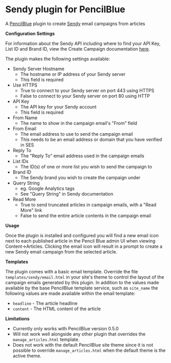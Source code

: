 # Sendy plugin for PencilBlue
A [PencilBlue](https://pencilblue.org/) plugin to create [Sendy](https://sendy.co/) email campaigns from articles

**Configuration Settings**

For information about the Sendy API including where to find your API Key, List ID and Brand ID, view the Create Campaign documentation [here](https://sendy.co/api).

The plugin makes the following settings available:
- Sendy Server Hostname
  - The hostname or IP address of your Sendy server
  - This field is required
- Use HTTPS
  - True to connect to your Sendy server on port 443 using HTTPS
  - False to connect to your Sendy server on port 80 using HTTP
- API Key
  - The API key for your Sendy account
  - This field is required
- From Name
  - The name to show in the campaign email's "From" field
- From Email
  - The email address to use to send the campaign email
  - This needs to be an email address or domain that you have verified in SES
- Reply To
  - The "Reply To" email address used in the campaign emails
- List IDs
  - The ID(s) of one or more list you wish to send the campaign to
- Brand ID
  - The Sendy brand you wish to create the campaign under
- Query String
  - eg. Google Analytics tags
  - See "Query String" in Sendy documentation
- Read More
  - True to send truncated articles in campaign emails, with a "Read More" link
  - False to send the entire article contents in the campaign email
  
**Usage**

Once the plugin is installed and configured you will find a new email icon next to each published article in the Pencil Blue admin UI when viewing Content->Articles. Clicking the email icon will result in a prompt to create a new Sendy email campaign from the selected article.

**Templates**

The plugin comes with a basic email template. Override the file `templates/sendy/email.html` in your site's theme to control the layout of the campaign emails generated by this plugin. In addition to the values made available by the base PencilBlue template service, such as `site_name` the following values are made available within the email template:
- `headline` - The article headline
- `content` - The HTML content of the article

**Limitations**

- Currently only works with PencilBlue version 0.5.0
- Will not work well alongside any other plugin that overrides the `manage_articles.html` template.
- Does not work with the default PencilBlue site theme since it is not possible to override `manage_articles.html` when the default theme is the active theme.
